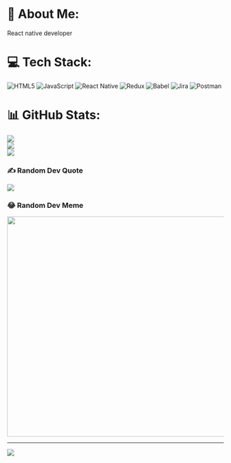 # 💫 About Me:
React native developer


# 💻 Tech Stack:
![HTML5](https://img.shields.io/badge/html5-%23E34F26.svg?style=for-the-badge&logo=html5&logoColor=white) ![JavaScript](https://img.shields.io/badge/javascript-%23323330.svg?style=for-the-badge&logo=javascript&logoColor=%23F7DF1E) ![React Native](https://img.shields.io/badge/react_native-%2320232a.svg?style=for-the-badge&logo=react&logoColor=%2361DAFB) ![Redux](https://img.shields.io/badge/redux-%23593d88.svg?style=for-the-badge&logo=redux&logoColor=white) ![Babel](https://img.shields.io/badge/Babel-F9DC3e?style=for-the-badge&logo=babel&logoColor=black) ![Jira](https://img.shields.io/badge/jira-%230A0FFF.svg?style=for-the-badge&logo=jira&logoColor=white) ![Postman](https://img.shields.io/badge/Postman-FF6C37?style=for-the-badge&logo=postman&logoColor=white)
# 📊 GitHub Stats:
![](https://github-readme-stats.vercel.app/api?username=devDon&theme=dark&hide_border=false&include_all_commits=true&count_private=true)<br/>
![](https://github-readme-streak-stats.herokuapp.com/?user=devDon&theme=dark&hide_border=false)<br/>
![](https://github-readme-stats.vercel.app/api/top-langs/?username=devDon&theme=dark&hide_border=false&include_all_commits=true&count_private=true&layout=compact)

### ✍️ Random Dev Quote
![](https://quotes-github-readme.vercel.app/api?type=horizontal&theme=radical)

### 😂 Random Dev Meme
<img src="https://random-memer.herokuapp.com/](https://www.google.com/url?sa=i&url=https%3A%2F%2Fprogrammerhumor.io%2Fjavascript-memes%2Fjavascript-programmer%2F&psig=AOvVaw1X3gDHrJYbGnS3DVC3pqsn&ust=1758489086017000&source=images&cd=vfe&opi=89978449&ved=0CBUQjRxqFwoTCKixlsGg6I8DFQAAAAAdAAAAABAE)" width="512px"/>

---
[![](https://visitcount.itsvg.in/api?id=devDon&icon=0&color=0)](https://visitcount.itsvg.in)

<!-- Proudly created with GPRM ( https://gprm.itsvg.in ) -->
